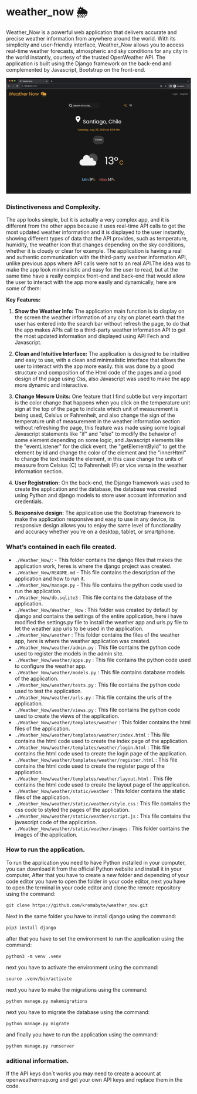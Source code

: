 # weather_now 🌦️

Weather_Now is a powerful web application that delivers accurate and precise weather information from anywhere around the world. With its simplicity and user-friendly interface, Weather_Now allows you to access real-time weather forecasts, atmospheric and sky conditions for any city in the world instantly, courtesy of the trusted OpenWeather API. The application is built using the Django framework on the back-end and complemented by Javascript, Bootstrap on the front-end.

![screenshot image ](https://github.com/kromabyte/weather_now/blob/master/weather/static/weather/images/screenshot.png)


### Distinctiveness and Complexity.

The app looks simple, but it is actually a very complex app, and it is different from the other apps because it uses real-time API calls to get the most updated weather information and it is displayed to the user instantly, showing different types of data that the API provides, such as temperature, humidity, the weather icon that changes depending on the sky conditions, whether it is cloudy or clear for example. The application is having a real and authentic communication with the third-party weather information API, unlike previous apps where API calls were not to an real API.The idea was to make the app look minimalistic and easy for the user to read, but at the same time have a really complex front-end and back-end that would allow the user to interact with the app more easily and dynamically, here are some of them:

**Key Features:**

1. **Show the Weather Info:** The application main function is to display on the screen the weather information of any city on planet earth that the user has entered into the search bar without refresh the page, to do that the app makes APIs call to a third-party weather information API to get the most updated information and displayed using API Fech and Javascript.

2. **Clean and Intuitive Interface:** The application is designed to be intuitive and easy to use, with a clean and minimalistic interface that allows the user to interact with the app more easily. this was done by a good structure and composition of the Html code of the pages and a good design of the page using Css, also Javascript was used to make the app more dynamic and interactive.

3. **Change Mesure Units:** One feature that I find subtle but very important is the color change that happens when you click on the temperature unit sign at the top of the page to indicate which unit of measurement is being used, Celsius or Fahrenheit, and also change the sign of the temperature unit of measurement in the weather information section without refreshing the page, this feature was made using some logical Javascript statements like "if" and "else" to modify the behavior of some element depending on some logic, and Javascript elements like the "eventListener" for the click event, the "getElementById" to get the element by id and change the color of the element and the "innerHtml" to change the text inside the element, in this case change the units of measure from Celsius (C) to Fahrenheit (F) or vice versa in the weather information section.

4. **User Registration:** On the back-end, the Django framework was used to create the application and the database, the database was created using Python and django models to store user account information and credentials.

5. **Responsive design:** The application use the Bootstrap framework to make the application responsive and easy to use in any device, its responsive design allows you to enjoy the same level of functionality and accuracy whether you're on a desktop, tablet, or smartphone.

### What’s contained in each file created.

 - `./Weather_Now/`: - This folder contains the django files that makes the application work, heres is where the django project was created.
  -  `./Weather_Now/README.md` - This file contains the description of the application and how to run it.
  - `./Weather_Now/manage.py` - This file contains the python code used to run the application.
  - `./Weather_Now/db.sqlite3` : This file contains the database of the application.
  - `./Weather_Now/Weather_ Now` : This folder was created by default by django and contains the settings of the entire application, here i have modified the settings.py file to install the weather app and urls.py file to let the weather app urls to be used in the application.
 - `./Weather_Now/weather` : This folder contains the files of the weather app, here is where the weather application was created.
  - `./Weather_Now/weather/admin.py` : This file contains the python code used to register the models in the admin site.
  - `./Weather_Now/weather/apps.py` : This file contains the python code used to configure the weather app.
  - `./Weather_Now/weather/models.py` : This file contains database models of the application.
  - `./Weather_Now/weather/tests.py` : This file contains the python code used to test the application.
  - `./Weather_Now/weather/urls.py` : This file contains the urls of the application.
  - `./Weather_Now/weather/views.py` : This file contains the python code used to create the views of the application.
  - `./Weather_Now/weather/templates/weather` : This folder contains the html files of the application.
  - `./Weather_Now/weather/templates/weather/index.html` : This file contains the html code used to create the index page of the application.
  - `./Weather_Now/weather/templates/weather/login.html` : This file contains the html code used to create the login page of the application.
  - `./Weather_Now/weather/templates/weather/register.html` : This file contains the html code used to create the register page of the application.
  - `./Weather_Now/weather/templates/weather/layout.html` : This file contains the html code used to create the layout page of the application.
  - `./Weather_Now/weather/static/weather` : This folder contains the static files of the application.
  - `./Weather_Now/weather/static/weather/style.css` : This file contains the css code to styled the pages of the application.
  - `./Weather_Now/weather/static/weather/script.js` : This file contains the javascript code of the application.
  - `./Weather_Now/weather/static/weather/images` : This folder contains the images of the application.

### How to run the application.

To run the application you need to have Python installed in your computer, you can download it from the official Python website and install it in your computer, After that you have to create a new folder and depending of your code editor you have to open the folder in your code editor, next you have to open the terminal in your code editor and clone the remote repository using the command:

    git clone https://github.com/kromabyte/weather_now.git

Next in the same folder you have to install django using the command:

    pip3 install django

after that you have to set the environment to run the application using the command:

    python3 -m venv .venv

next you have to activate the environment using the command:

    source .venv/bin/activate

next you have to make the migrations using the command:

    python manage.py makemigrations

next you have to migrate the database using the command:

    python manage.py migrate

and finally you have to run the application using the command:

    python manage.py runserver

### aditional information.

If the API keys don´t works you may need to create a account at openweathermap.org and get your own API keys and replace them in the code.